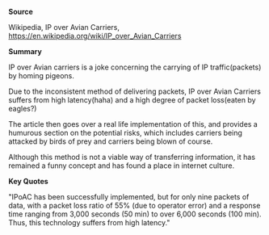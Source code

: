 **Source**

Wikipedia, IP over Avian Carriers, https://en.wikipedia.org/wiki/IP_over_Avian_Carriers



**Summary**


IP over Avian carriers is a joke concerning the carrying of IP traffic(packets) by homing pigeons. 

Due to the inconsistent method of delivering packets, IP over Avian Carriers suffers from high latency(haha) and a high degree of packet loss(eaten by eagles?)

The article then goes over a real life implementation of this, and provides a humurous section on the potential risks, which includes carriers being attacked by birds of prey and carriers being blown of course. 

Although this method is not a viable way of transferring information, it has remained a funny concept and has found a place in internet culture.




**Key Quotes**


"IPoAC has been successfully implemented, but for only nine packets of data, with a packet loss ratio of 55% (due to operator error) and a response time ranging from 3,000 seconds (50 min) to over 6,000 seconds (100 min). Thus, this technology suffers from high latency."


